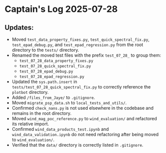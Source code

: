 # Captain's Log 2025-07-28

## Updates:
- Moved `test_data_property_fixes.py`, `test_quick_spectral_fix.py`, `test_epad_debug.py`, and `test_epad_regression.py` from the root directory to the `tests/` directory.
- Renamed the moved test files with the prefix `test_07_28_` to group them: 
    - `test_07_28_data_property_fixes.py`
    - `test_07_28_quick_spectral_fix.py`
    - `test_07_28_epad_debug.py`
    - `test_07_28_epad_regression.py`
- Updated the `sys.path.insert` in `tests/test_07_28_quick_spectral_fix.py` to correctly reference the `plotbot` directory.
- Added `/files_from_Jaye/` to `.gitignore`. 
- Moved `migrate_psp_data.sh` to `local_tests_and_utils/`. 
- Confirmed `check_nans.py` is not used elsewhere in the codebase and remains in the root directory.
- Moved `wind_mag_poc_reference.py` to `wind_evaluation/` and refactored its relative import.
- Confirmed `wind_data_products_test.ipynb` and `wind_data_validation.ipynb` do not need refactoring after being moved to `wind_evaluation/`.
- Verified that the `data/` directory is correctly listed in `.gitignore`. 